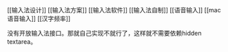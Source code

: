 [[输入法设计]]
[[输入法方案]]
[[输入法软件]]
[[输入法自制]]
[[语音输入]]
[[mac语音输入]]
[[汉字频率]]

没有开放输入法接口。那就自己实现不就行了，这样就不需要依赖hidden textarea。